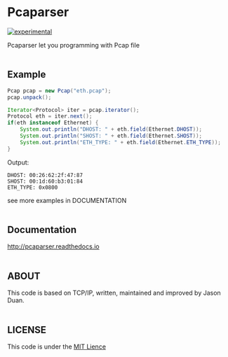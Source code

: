 # Pcaparser
[![experimental](http://badges.github.io/stability-badges/dist/experimental.svg)](http://github.com/badges/stability-badges)

Pcaparser let you programming with Pcap file
<br /><br />

## Example
```java
Pcap pcap = new Pcap("eth.pcap");
pcap.unpack();

Iterator<Protocol> iter = pcap.iterator();
Protocol eth = iter.next();
if(eth instanceof Ethernet) {
    System.out.println("DHOST: " + eth.field(Ethernet.DHOST));
    System.out.println("SHOST: " + eth.field(Ethernet.SHOST));
    System.out.println("ETH_TYPE: " + eth.field(Ethernet.ETH_TYPE));
}
```
Output:
```text
DHOST: 00:26:62:2f:47:87
SHOST: 00:1d:60:b3:01:84
ETH_TYPE: 0x0800
```
see more examples in DOCUMENTATION
<br /><br />

## Documentation
http://pcaparser.readthedocs.io
<br /><br />

## ABOUT
This code is based on TCP/IP, written, maintained and improved by Jason Duan.
<br /><br />

## LICENSE
This code is under the [MIT Lience](https://opensource.org/licenses/MIT)

    

